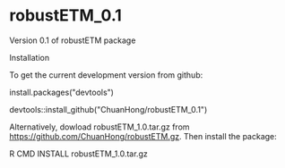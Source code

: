 robustETM_0.1
=============

Version 0.1 of robustETM package


Installation

To get the current development version from github:

install.packages("devtools")

devtools::install_github("ChuanHong/robustETM_0.1")

Alternatively, dowload robustETM_1.0.tar.gz from https://github.com/ChuanHong/robustETM.gz. Then install the package:

R CMD INSTALL robustETM_1.0.tar.gz
